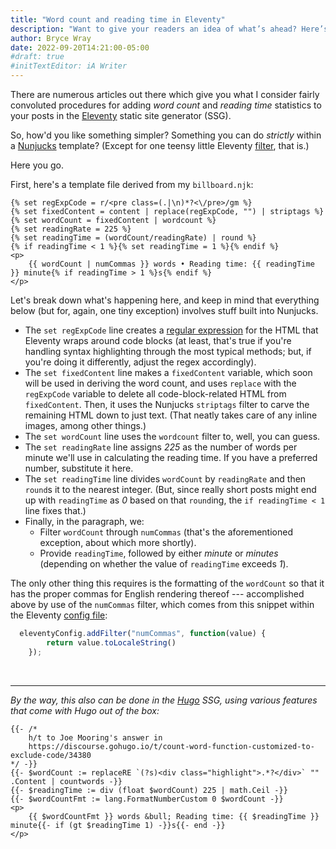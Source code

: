 ```yaml
---
title: "Word count and reading time in Eleventy"
description: "Want to give your readers an idea of what’s ahead? Here’s some code to make that no biggie."
author: Bryce Wray
date: 2022-09-20T14:21:00-05:00
#draft: true
#initTextEditor: iA Writer
---
```


There are numerous articles out there which give you what I consider fairly convoluted procedures for adding *word count* and *reading time* statistics to your posts in the [Eleventy](https://11ty.dev) static site generator (SSG).

So, how'd you like something simpler? Something you can do *strictly* within a [Nunjucks](https://mozilla.github.io/nunjucks) template? (Except for one teensy little Eleventy [filter](https://www.11ty.dev/docs/filters/), that is.)

Here you go.

First, here's a template file derived from my `billboard.njk`:

```jinja
{% set regExpCode = r/<pre class=(.|\n)*?<\/pre>/gm %}
{% set fixedContent = content | replace(regExpCode, "") | striptags %}
{% set wordCount = fixedContent | wordcount %}
{% set readingRate = 225 %}
{% set readingTime = (wordCount/readingRate) | round %}
{% if readingTime < 1 %}{% set readingTime = 1 %}{% endif %}
<p>
	{{ wordCount | numCommas }} words • Reading time: {{ readingTime }} minute{% if readingTime > 1 %}s{% endif %}
</p>
```

Let's break down what's happening here, and keep in mind that everything below (but for, again, one tiny exception) involves stuff built into Nunjucks.

- The `set regExpCode` line creates a [regular expression](https://en.wikipedia.org/wiki/Regular_expression) for the HTML that Eleventy wraps around code blocks (at least, that's true if you're handling syntax highlighting through the most typical methods; but, if you're doing it differently, adjust the regex accordingly).
- The `set fixedContent` line makes a `fixedContent` variable, which soon will be used in deriving the word count, and uses `replace` with the `regExpCode` variable to delete all code-block-related HTML from `fixedContent`. Then, it uses the Nunjucks `striptags` filter to carve the remaining HTML down to just text. (That neatly takes care of any inline images, among other things.)
- The `set wordCount` line uses the `wordcount` filter to, well, you can guess.
- The `set readingRate` line assigns *225* as the number of words per minute we'll use in calculating the reading time. If you have a preferred number, substitute it here.
- The `set readingTime` line divides `wordCount` by `readingRate` and then `round`s it to the nearest integer. (But, since really short posts might end up with `readingTime` as *0* based on that `round`ing, the `if readingTime < 1` line fixes that.)
- Finally, in the paragraph, we:
	- Filter `wordCount` through `numCommas` (that's the aforementioned exception, about which more shortly).
	- Provide `readingTime`, followed by either *minute* or *minutes* (depending on whether the value of `readingTime` exceeds *1*).

The only other thing this requires is the formatting of the `wordCount` so that it has the proper commas for English rendering thereof --- accomplished above by use of the `numCommas` filter, which comes from this snippet within the Eleventy [config file](https://www.11ty.dev/docs/config/):

```js
  eleventyConfig.addFilter("numCommas", function(value) {
		return value.toLocaleString()
	});
```

<br />

----

*By the way, this also can be done in the [Hugo](https://gohugo.io) SSG, using various features that come with Hugo out of the box:*


```go-html-template
{{- /*
	h/t to Joe Mooring's answer in
	https://discourse.gohugo.io/t/count-word-function-customized-to-exclude-code/34380
*/ -}}
{{- $wordCount := replaceRE `(?s)<div class="highlight">.*?</div>` "" .Content | countwords -}}
{{- $readingTime := div (float $wordCount) 225 | math.Ceil -}}
{{- $wordCountFmt := lang.FormatNumberCustom 0 $wordCount -}}
<p>
	{{ $wordCountFmt }} words &bull; Reading time: {{ $readingTime }} minute{{- if (gt $readingTime 1) -}}s{{- end -}}
</p>
```
